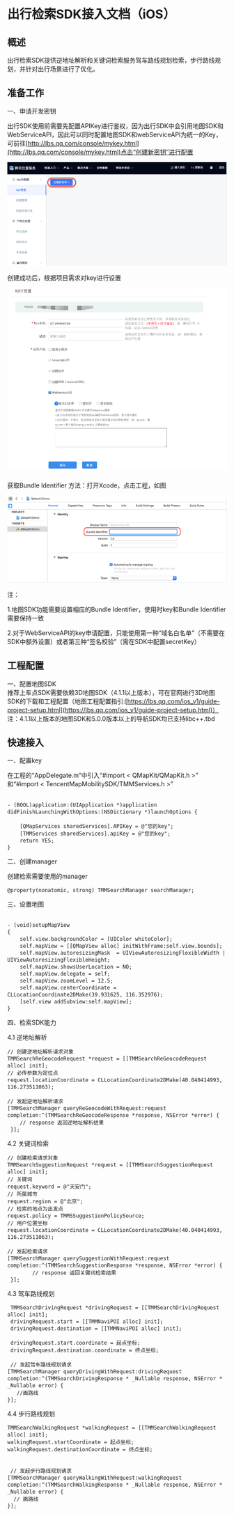 # 出行检索SDK接入文档（iOS）

## 概述

出行检索SDK提供逆地址解析和关键词检索服务驾车路线规划检索，步行路线规划，并针对出行场景进行了优化。

## 准备工作

一、申请开发密钥

出行SDK使用前需要先配置APIKey进行鉴权，因为出行SDK中会引用地图SDK和WebServiceAPI，因此可以同时配置地图SDK和webServiceAPI为统一的Key，可前往[http://lbs.qq.com/console/mykey.html](http://lbs.qq.com/console/mykey.html)点击“创建新密钥”进行配置

![](../Picture1.png)

创建成功后，根据项目需求对key进行设置

![](../Picture2.png)

获取Bundle Identifier 方法：打开Xcode，点击工程，如图

![](../Picture3.png)


注：

1.地图SDK功能需要设置相应的Bundle Identifier，使用时key和Bundle Identifier需要保持一致

2.对于WebServiceAPI的key申请配置，只能使用第一种“域名白名单”（不需要在SDK中额外设置）或者第三种“签名校验”（需在SDK中配置secretKey）

## 工程配置

一、配置地图SDK   
推荐上车点SDK需要依赖3D地图SDK（4.1.1以上版本），可在官网进行3D地图SDK的下载和工程配置（地图工程配置指引:[https://lbs.qq.com/ios_v1/guide-project-setup.html](https://lbs.qq.com/ios_v1/guide-project-setup.html)）
注：4.1.1以上版本的地图SDK和5.0.0版本以上的导航SDK均已支持libc++.tbd


## 快速接入

一、配置key

在工程的“AppDelegate.m”中引入“#import < QMapKit/QMapKit.h >” 和“#import < TencentMapMobilitySDK/TMMServices.h >”

```objc

- (BOOL)application:(UIApplication *)application didFinishLaunchingWithOptions:(NSDictionary *)launchOptions {
    
    [QMapServices sharedServices].APIKey = @"您的key";
    [TMMServices sharedServices].apiKey = @"您的key";
    return YES;
}
```

二、创建manager

创建检索需要使用的manager

```objc
@property(nonatomic, strong) TMMSearchManager searchManager;
```

三、设置地图

```objc

- (void)setupMapView
{
    self.view.backgroundColor = [UIColor whiteColor];
    self.mapView = [[QMapView alloc] initWithFrame:self.view.bounds];
    self.mapView.autoresizingMask  = UIViewAutoresizingFlexibleWidth | UIViewAutoresizingFlexibleHeight;
    self.mapView.showsUserLocation = NO;
    self.mapView.delegate = self;
    self.mapView.zoomLevel = 12.5;
    self.mapView.centerCoordinate = CLLocationCoordinate2DMake(39.931625, 116.352976);
    [self.view addSubview:self.mapView];
}
```

四、检索SDK能力

4.1 逆地址解析
```objc
// 创建逆地址解析请求对象
TMMSearchReGeocodeRequest *request = [[TMMSearchReGeocodeRequest alloc] init];
// 必传参数为定位点
request.locationCoordinate = CLLocationCoordinate2DMake(40.040414993, 116.273511063);

// 发起逆地址解析请求
[TMMSearchManager queryReGeocodeWithRequest:request 
completion:^(TMMSearchReGeocodeResponse *response, NSError *error) {
    // response 返回逆地址解析结果
 }];
```

4.2 关键词检索

```objc
// 创建检索请求对象
TMMSearchSuggestionRequest *request = [[TMMSearchSuggestionRequest alloc] init];
// 关键词
request.keyword = @"天安门";
// 所属城市
request.region = @"北京";
// 检索的地点为出发点
request.policy = TMMSSuggestionPolicySource;
// 用户位置坐标
request.locationCoordinate = CLLocationCoordinate2DMake(40.040414993, 116.273511063);

// 发起检索请求
[TMMSearchManager querySuggestionWithRequest:request
completion:^(TMMSearchSuggestionResponse *response, NSError *error) {
        // response 返回关键词检索结果
 }];
```

4.3 驾车路线规划

```objc
 TMMSearchDrivingRequest *drivingRequest = [[TMMSearchDrivingRequest alloc] init];
 drivingRequest.start = [[TMMNaviPOI alloc] init];
 drivingRequest.destination = [[TMMNaviPOI alloc] init];

 drivingRequest.start.coordinate = 起点坐标;
 drivingRequest.destination.coordinate = 终点坐标;
 
 // 发起驾车路线规划请求   
[TMMSearchManager queryDrivingWithRequest:drivingRequest completion:^(TMMSearchDrivingResponse * _Nullable response, NSError * _Nullable error) {
   //画路线
}];

```
4.4 步行路线规划


```objc
TMMSearchWalkingRequest *walkingRequest = [[TMMSearchWalkingRequest alloc] init];
walkingRequest.startCoordinate = 起点坐标;
walkingRequest.destinationCoordinate = 终点坐标;

 
 // 发起步行路线规划请求   
[TMMSearchManager queryWalkingWithRequest:walkingRequest completion:^(TMMSearchWalkingResponse * _Nullable response, NSError * _Nullable error) {
  // 画路线
}];

```
